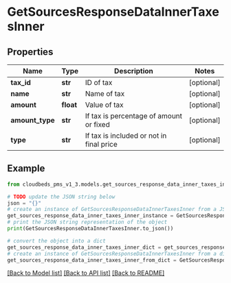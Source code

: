 # GetSourcesResponseDataInnerTaxesInner


## Properties

Name | Type | Description | Notes
------------ | ------------- | ------------- | -------------
**tax_id** | **str** | ID of tax | [optional] 
**name** | **str** | Name of tax | [optional] 
**amount** | **float** | Value of tax | [optional] 
**amount_type** | **str** | If tax is percentage of amount or fixed | [optional] 
**type** | **str** | If tax is included or not in final price | [optional] 

## Example

```python
from cloudbeds_pms_v1_3.models.get_sources_response_data_inner_taxes_inner import GetSourcesResponseDataInnerTaxesInner

# TODO update the JSON string below
json = "{}"
# create an instance of GetSourcesResponseDataInnerTaxesInner from a JSON string
get_sources_response_data_inner_taxes_inner_instance = GetSourcesResponseDataInnerTaxesInner.from_json(json)
# print the JSON string representation of the object
print(GetSourcesResponseDataInnerTaxesInner.to_json())

# convert the object into a dict
get_sources_response_data_inner_taxes_inner_dict = get_sources_response_data_inner_taxes_inner_instance.to_dict()
# create an instance of GetSourcesResponseDataInnerTaxesInner from a dict
get_sources_response_data_inner_taxes_inner_from_dict = GetSourcesResponseDataInnerTaxesInner.from_dict(get_sources_response_data_inner_taxes_inner_dict)
```
[[Back to Model list]](../README.md#documentation-for-models) [[Back to API list]](../README.md#documentation-for-api-endpoints) [[Back to README]](../README.md)


